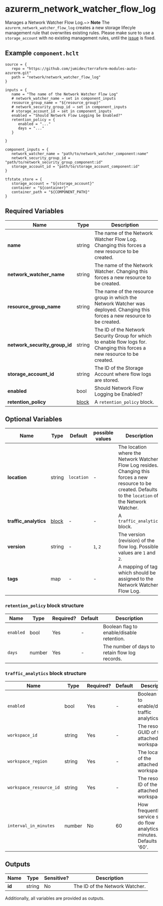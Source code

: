 # azurerm_network_watcher_flow_log

Manages a Network Watcher Flow Log.~> **Note** The `azurerm_network_watcher_flow_log` creates a new storage lifecyle management rule that overwrites existing rules. Please make sure to use a `storage_account` with no existing management rules, until the [issue](https://github.com/hashicorp/terraform-provider-azurerm/issues/6935) is fixed.

## Example `component.hclt`

```hcl
source = {
   repo = "https://github.com/jumidev/terraform-modules-auto-azurerm.git"   
   path = "network/network_watcher_flow_log"   
}

inputs = {
   name = "The name of the Network Watcher Flow Log"   
   # network_watcher_name → set in component_inputs
   resource_group_name = "${resource_group}"   
   # network_security_group_id → set in component_inputs
   # storage_account_id → set in component_inputs
   enabled = "Should Network Flow Logging be Enabled?"   
   retention_policy = {
      enabled = "..."      
      days = "..."      
   }
   
}

component_inputs = {
   network_watcher_name = "path/to/network_watcher_component:name"   
   network_security_group_id = "path/to/network_security_group_component:id"   
   storage_account_id = "path/to/storage_account_component:id"   
}

tfstate_store = {
   storage_account = "${storage_account}"   
   container = "${container}"   
   container_path = "${COMPONENT_PATH}"   
}

```

## Required Variables

| Name | Type |  Description |
| ---- | --------- |  ----------- |
| **name** | string |  The name of the Network Watcher Flow Log. Changing this forces a new resource to be created. | 
| **network_watcher_name** | string |  The name of the Network Watcher. Changing this forces a new resource to be created. | 
| **resource_group_name** | string |  The name of the resource group in which the Network Watcher was deployed. Changing this forces a new resource to be created. | 
| **network_security_group_id** | string |  The ID of the Network Security Group for which to enable flow logs for. Changing this forces a new resource to be created. | 
| **storage_account_id** | string |  The ID of the Storage Account where flow logs are stored. | 
| **enabled** | bool |  Should Network Flow Logging be Enabled? | 
| **retention_policy** | [block](#retention_policy-block-structure) |  A `retention_policy` block. | 

## Optional Variables

| Name | Type |  Default  |  possible values |  Description |
| ---- | --------- |  ----------- | ----------- | ----------- |
| **location** | string |  `location`  |  -  |  The location where the Network Watcher Flow Log resides. Changing this forces a new resource to be created. Defaults to the `location` of the Network Watcher. | 
| **traffic_analytics** | [block](#traffic_analytics-block-structure) |  -  |  -  |  A `traffic_analytics` block. | 
| **version** | string |  -  |  `1`, `2`  |  The version (revision) of the flow log. Possible values are `1` and `2`. | 
| **tags** | map |  -  |  -  |  A mapping of tags which should be assigned to the Network Watcher Flow Log. | 

### `retention_policy` block structure

| Name | Type | Required? | Default | Description |
| ---- | ---- | --------- | ------- | ----------- |
| `enabled` | bool | Yes | - | Boolean flag to enable/disable retention. |
| `days` | number | Yes | - | The number of days to retain flow log records. |

### `traffic_analytics` block structure

| Name | Type | Required? | Default | Description |
| ---- | ---- | --------- | ------- | ----------- |
| `enabled` | bool | Yes | - | Boolean flag to enable/disable traffic analytics. |
| `workspace_id` | string | Yes | - | The resource GUID of the attached workspace. |
| `workspace_region` | string | Yes | - | The location of the attached workspace. |
| `workspace_resource_id` | string | Yes | - | The resource ID of the attached workspace. |
| `interval_in_minutes` | number | No | 60 | How frequently service should do flow analytics in minutes. Defaults to '60'. |



## Outputs

| Name | Type | Sensitive? | Description |
| ---- | ---- | --------- | --------- |
| **id** | string | No  | The ID of the Network Watcher. | 

Additionally, all variables are provided as outputs.
